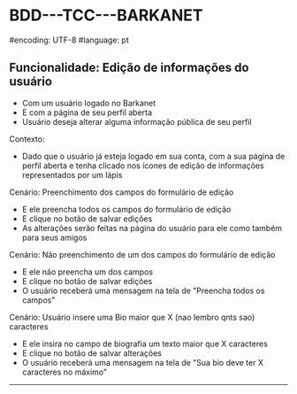 # BDD---TCC---BARKANET
#encoding: UTF-8
#language: pt

Funcionalidade: Edição de informações do usuário 
-
 - Com um usuário logado no Barkanet
 - E com a página de seu perfil aberta
 - Usuário deseja alterar alguma informação pública de seu perfil 

Contexto:
 - Dado que o usuário já esteja logado em sua conta, com a sua página de perfil aberta e tenha clicado nos ícones de edição de informações representados por um lápis 

Cenário: Preenchimento dos campos do formulário de edição 
 - E ele preencha todos os campos do formulário de edição 
 - E clique no botão de salvar edições 
 - As alterações serão feitas na página do usuário para ele como também para seus amigos

Cenário: Não preenchimento de um dos campos do formulário de edição 
 - E ele não preencha um dos campos
 - E clique no botão de salvar edições 
 - O usuário receberá uma mensagem na tela de "Preencha todos os campos"

Cenário: Usuário insere uma Bio maior que X (nao lembro qnts sao) caracteres 
 - E ele insira no campo de biografia um texto maior que X caracteres
 - E clique no botão de salvar alterações 
 - O usuário receberá uma mensagem na tela de "Sua bio deve ter X caracteres no máximo"

--------------------------------------------------------------------------------------------------------------